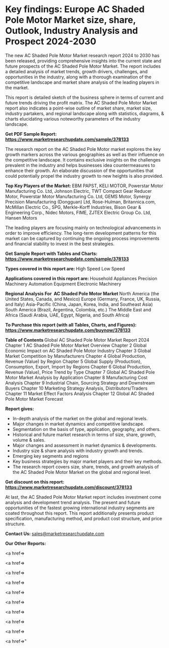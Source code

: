 # Key findings: Europe AC Shaded Pole Motor Market size, share, Outlook, Industry Analysis and Prospect 2024-2030

The new AC Shaded Pole Motor Market research report 2024 to 2030 has been released, providing comprehensive insights into the current state and future prospects of the AC Shaded Pole Motor Market. The report includes a detailed analysis of market trends, growth drivers, challenges, and opportunities in the industry, along with a thorough examination of the competitive landscape and market share analysis of the leading players in the market.

This report is detailed sketch of the business sphere in terms of current and future trends driving the profit matrix. The AC Shaded Pole Motor Market report also indicates a point-wise outline of market share, market size, industry partakers, and regional landscape along with statistics, diagrams, &amp; charts elucidating various noteworthy parameters of the industry landscape.

<strong><b>Get PDF Sample Report: <a href=https://www.marketresearchupdate.com/sample/378133>https://www.marketresearchupdate.com/sample/378133</a></b></strong>

The research report on the AC Shaded Pole Motor market explores the key growth markers across the various geographies as well as their influence on the competitive landscape. It contains exclusive insights on the challenges prevalent in the industry and helps businesses idea countermeasures to enhance their growth. An elaborate discussion of the opportunities that could potentially propel the industry growth to new heights is also provided.

<strong><b>Top Key Players of the Market:
</b></strong>EBM PAPST, KELI MOTOR, Powerstar Motor Manufacturing Co. Ltd, Johnson Electric, TWT Compact Gear Reducer Motor, Powerstar Motor Manufacturing Co. Ltd, GEMS Motor, Synergy Precision Manufacturing (Dongguan) Ltd, Rose-Hulman, Britannica.com, McMillan Electric Co., SPG, Merkle-Korff Industries, Bison Gear & Engineering Corp., Nidec Motors, FIME, ZJTEX Electric Group Co. Ltd, Hansen Motors<strong><b>
</b></strong>

The leading players are focusing mainly on technological advancements in order to improve efficiency. The long-term development patterns for this market can be captured by continuing the ongoing process improvements and financial stability to invest in the best strategies.

<strong><b>Get Sample Report with Tables and Charts: <a href=https://www.marketresearchupdate.com/sample/378133>https://www.marketresearchupdate.com/sample/378133</a></b></strong>

<strong><b>Types covered in this report are:
</b></strong>High Speed
Low Speed<strong><b>
</b></strong>

<strong><b>Applications covered in this report are:
</b></strong>Household Appliances
Precision Machinery
Automation Equipment
Electronic Machinery<strong><b>
</b></strong>

<strong><b>Regional Analysis For  AC Shaded Pole Motor Market</b></strong><strong><b>
</b></strong>North America (the United States, Canada, and Mexico)
Europe (Germany, France, UK, Russia, and Italy)
Asia-Pacific (China, Japan, Korea, India, and Southeast Asia)
South America (Brazil, Argentina, Colombia, etc.)
The Middle East and Africa (Saudi Arabia, UAE, Egypt, Nigeria, and South Africa)

<strong><b>To Purchase this report (with all Tables, Charts, and Figures): <a href=https://www.marketresearchupdate.com/buynow/378133>https://www.marketresearchupdate.com/buynow/378133</a></b></strong>

<strong><b>Table of Contents</b></strong><strong><b>
</b></strong>Global AC Shaded Pole Motor Market Report 2024
Chapter 1 AC Shaded Pole Motor Market Overview
Chapter 2 Global Economic Impact on AC Shaded Pole Motor Industry
Chapter 3 Global Market Competition by Manufacturers
Chapter 4 Global Production, Revenue (Value) by Region
Chapter 5 Global Supply (Production), Consumption, Export, Import by Regions
Chapter 6 Global Production, Revenue (Value), Price Trend by Type
Chapter 7 Global AC Shaded Pole Motor Market Analysis by Application
Chapter 8 Manufacturing Cost Analysis
Chapter 9 Industrial Chain, Sourcing Strategy and Downstream Buyers
Chapter 10 Marketing Strategy Analysis, Distributors/Traders
Chapter 11 Market Effect Factors Analysis
Chapter 12 Global AC Shaded Pole Motor Market Forecast

<strong><b>Report gives:</b></strong>

- In-depth analysis of the market on the global and regional levels.
- Major changes in market dynamics and competitive landscape.
- Segmentation on the basis of type, application, geography, and others.
- Historical and future market research in terms of size, share, growth, volume &amp; sales.
- Major changes and assessment in market dynamics &amp; developments.
- Industry size &amp; share analysis with industry growth and trends.
- Emerging key segments and regions
- Key business strategies by major market players and their key methods.
- The research report covers size, share, trends, and growth analysis of the AC Shaded Pole Motor Market on the global and regional level.

<strong><b>Get discount on this report: <a href=https://www.marketresearchupdate.com/discount/378133>https://www.marketresearchupdate.com/discount/378133</a></b></strong>

At last, the AC Shaded Pole Motor Market report includes investment come analysis and development trend analysis. The present and future opportunities of the fastest growing international industry segments are coated throughout this report. This report additionally presents product specification, manufacturing method, and product cost structure, and price structure.

<strong><b>Contact Us:
</b></strong>sales@marketresearchupdate.com

<strong>Our Other Reports:</strong>

<a href=></a>

<a href=></a>

<a href=></a>

<a href=></a>

<a href=></a>

<a href=></a>

<a href=></a>

<a href=></a>

<a href=></a>

<a href=></a>"
